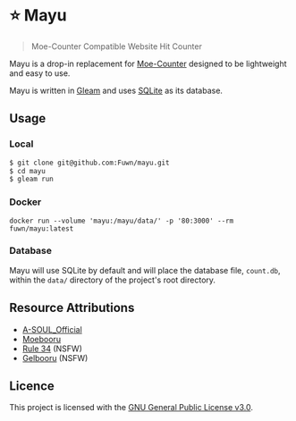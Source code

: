 # ⭐ Mayu

> Moe-Counter Compatible Website Hit Counter

Mayu is a drop-in replacement for [Moe-Counter](https://github.com/journey-ad/Moe-Counter) designed
to be lightweight and easy to use.

Mayu is written in [Gleam](https://gleam.run) and uses [SQLite](https://sqlite.org) as its database.

## Usage

### Local

```bash
$ git clone git@github.com:Fuwn/mayu.git
$ cd mayu
$ gleam run
```

### Docker

```shell
docker run --volume 'mayu:/mayu/data/' -p '80:3000' --rm fuwn/mayu:latest
```

### Database

Mayu will use SQLite by default and will place the database file, `count.db`, within the `data/` directory of the project's root directory.

## Resource Attributions

- [A-SOUL_Official](https://space.bilibili.com/703007996)
- [Moebooru](https://github.com/moebooru/moebooru)
- [Rule 34](https://rule34.xxx) (NSFW)
- [Gelbooru](https://gelbooru.com) (NSFW)

## Licence

This project is licensed with the [GNU General Public License v3.0](LICENSE).
